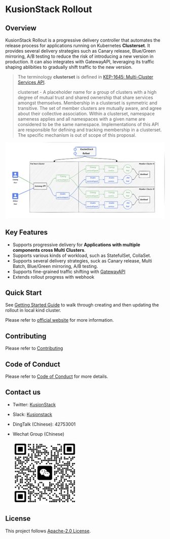 # KusionStack Rollout

## Overview

KusionStack Rollout is a progressive delivery controller that automates the release process for applications running on Kubernetes **Clusterset**.
It provides several delivery strategies such as Canary release, Blue/Green mirroring, A/B testing to reduce the risk of introducing a new version in production. It can also integrates with GatewayAPI, leveraging its traffic shaping ablibities to gradually shift traffic to the new version.  

> The terminology **clusterset** is defined in [KEP-1645: Multi-Cluster Services API](https://github.com/kubernetes/enhancements/tree/master/keps/sig-multicluster/1645-multi-cluster-services-api). 
> 
> clusterset - A placeholder name for a group of clusters with a high degree of mutual trust and shared ownership that share services amongst themselves. Membership in a clusterset is symmetric and transitive. The set of member clusters are mutually aware, and agree about their collective association. Within a clusterset, namespace sameness applies and all namespaces with a given name are considered to be the same namespace. Implementations of this API are responsible for defining and tracking membership in a clusterset. The specific mechanism is out of scope of this proposal.

![overview](docs/image/overview.jpg)

## Key Features

- Supports progressive delivery for **Applications with multiple components cross Multi Clusters**.
- Supports various kinds of workload, such as StatefulSet, CollaSet.
- Supports several delivery strategies, suck as Canary release, Multi Batch, Blue/Green mirroring, A/B testing.
- Supports fine-grained traffic shifting with [GatewayAPI](https://gateway-api.sigs.k8s.io)
- Extends rollout progress with webhook

## Quick Start

See [Getting Started Guide](docs/en/quick_start.md) to walk through creating and then updating the rollout in local kind cluster.

Please refer to [official website](https://www.kusionstack.io/docs/) for more information.

## Contributing

Please refer to [Contributing](CONTRIBUTING.md)

## Code of Conduct

Please refer to [Code of Conduct](CODE_OF_CONDUCT.md) for more details.

## Contact us
- Twitter: [KusionStack](https://twitter.com/KusionStack)
- Slack: [Kusionstack](https://join.slack.com/t/kusionstack/shared_invite/zt-19lqcc3a9-_kTNwagaT5qwBE~my5Lnxg)
- DingTalk (Chinese): 42753001
- Wechat Group (Chinese)

  <img src="docs/image/wx_spark.jpg" width="200" height="200"/>

## License

This project follows [Apache-2.0 License](LICENSE).
